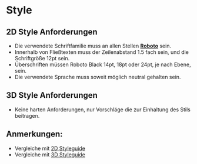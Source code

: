 # Style

## 2D Style Anforderungen

- Die verwendete Schriftfamilie muss an allen Stellen [**Roboto**](https://fonts.google.com/specimen/Roboto?query=Roboto) sein.
- Innerhalb von Fließtexten muss der Zeilenabstand 1.5 fach sein, und die Schriftgröße 12pt sein.
- Überschriften müssen Roboto Black 14pt, 18pt oder 24pt, je nach Ebene, sein.
- Die verwendete Sprache muss soweit möglich neutral gehalten sein.


## 3D Style Anforderungen

- Keine harten Anforderungen, nur Vorschläge die zur Einhaltung des Stils beitragen.

## Anmerkungen:

- Vergleiche mit [2D Styleguide](Styleguide-2D-Engine.md)
- Vergleiche mit [3D Styleguide](Styleguide-3D-Engine.md)